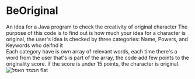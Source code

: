 # BeOriginal
An idea for a Java program to check the creativity of original character
The purpose of this code is to find out is how much your idea for a character is original, the user's idea is checked by three categories: Name, Powers, and Keywords who deifnd it
<br>
Each category have is own array of relevant words, each time there's a word from the user that's is part of the array, the code add few points to the originality score.
if the score is under 15 points, the character is original.
![הממד האפל flat](https://github.com/guybracha/BeOriginal/assets/19489192/4bb7cbb7-63f8-475c-bfd3-f052693f79a7)
